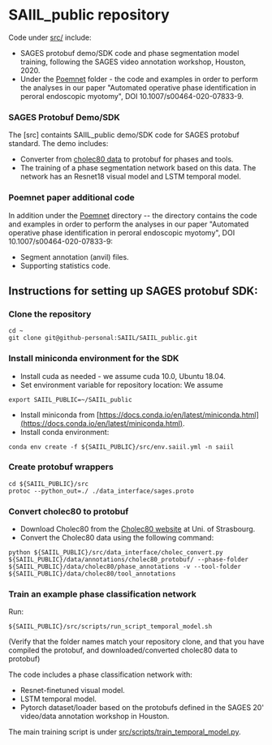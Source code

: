 # SAIIL_public repository

Code under [src/](./src/) include: 

* SAGES protobuf demo/SDK code and phase segmentation model training, following the SAGES video annotation workshop, Houston, 2020. 
* Under the [Poemnet](./src/poemnet) folder - the code and examples in order to perform the
analyses in our paper "Automated operative phase identification in
peroral endoscopic myotomy", DOI 10.1007/s00464-020-07833-9.


### SAGES Protobuf Demo/SDK

The [src] containts SAIIL_public demo/SDK code for SAGES protobuf standard. The demo includes:
* Converter from [cholec80 data](http://camma.u-strasbg.fr/datasets) to protobuf for phases and tools.
* The training of a phase segmentation network based on this data. The network has an Resnet18 visual model and LSTM temporal model.

### Poemnet paper additional code
In addition under the [Poemnet](poemnet/) directory -- the directory contains the code and examples in order to perform the
analyses in our paper "Automated operative phase identification in
peroral endoscopic myotomy", DOI 10.1007/s00464-020-07833-9:
* Segment annotation (anvil) files.
* Supporting statistics code.
 
## Instructions for setting up SAGES protobuf SDK:

### Clone the repository

```
cd ~
git clone git@github-personal:SAIIL/SAIIL_public.git
```
### Install miniconda environment for the SDK
* Install cuda as needed - we assume cuda 10.0, Ubuntu 18.04.
* Set environment variable for repository location: We assume
```
export SAIIL_PUBLIC=~/SAIIL_public
```
* Install miniconda from [https://docs.conda.io/en/latest/miniconda.html](https://docs.conda.io/en/latest/miniconda.html).
* Install conda environment:
```
conda env create -f ${SAIIL_PUBLIC}/src/env.saiil.yml -n saiil
```

### Create protobuf wrappers
```
cd ${SAIIL_PUBLIC}/src
protoc --python_out=./ ./data_interface/sages.proto
```

### Convert cholec80 to protobuf
* Download Cholec80 from the [Cholec80 website](http://camma.u-strasbg.fr/datasets) at Uni. of Strasbourg.
* Convert the Cholec80 data using the following command:
```
python ${SAIIL_PUBLIC}/src/data_interface/cholec_convert.py  ${SAIIL_PUBLIC}/data/annotations/cholec80_protobuf/ --phase-folder  ${SAIIL_PUBLIC}/data/cholec80/phase_annotations -v --tool-folder ${SAIIL_PUBLIC}/data/cholec80/tool_annotations
```

### Train an example phase classification network
Run:
```
${SAIIL_PUBLIC}/src/scripts/run_script_temporal_model.sh
```
(Verify that the folder names match your repository clone, and that you have compiled the protobuf, and downloaded/converted cholec80 data to protobuf)

The code includes a phase classification network with:
* Resnet-finetuned visual model.
* LSTM temporal model.
* Pytorch dataset/loader based on the protobufs defined in the SAGES 20' video/data annotation workshop in Houston.

The main training script is under [src/scripts/train_temporal_model.py](scripts/train_temporal_model.py).
